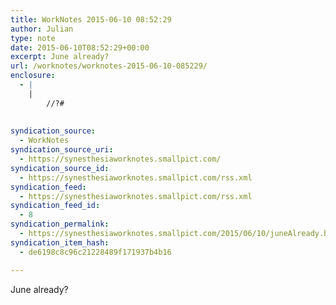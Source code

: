 ```yaml
---
title: WorkNotes 2015-06-10 08:52:29
author: Julian
type: note
date: 2015-06-10T08:52:29+00:00
excerpt: June already?
url: /worknotes/worknotes-2015-06-10-085229/
enclosure:
  - |
    |
        //?#
        
        
syndication_source:
  - WorkNotes
syndication_source_uri:
  - https://synesthesiaworknotes.smallpict.com/
syndication_source_id:
  - https://synesthesiaworknotes.smallpict.com/rss.xml
syndication_feed:
  - https://synesthesiaworknotes.smallpict.com/rss.xml
syndication_feed_id:
  - 8
syndication_permalink:
  - https://synesthesiaworknotes.smallpict.com/2015/06/10/juneAlready.html
syndication_item_hash:
  - de6198c8c96c21228489f171937b4b16

---
```

June already?
